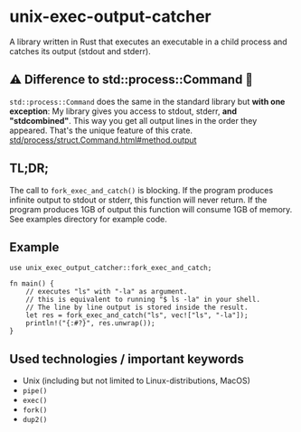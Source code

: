 # unix-exec-output-catcher
A library written in Rust that executes an executable in a child process and catches its output (stdout and stderr).

## ⚠️ Difference to std::process::Command 🚨
`std::process::Command` does the same in the standard library but **with one exception**:
My library gives you access to stdout, stderr, **and "stdcombined"**. This way you get all output
lines in the order they appeared. That's the unique feature of this crate.
[std/process/struct.Command.html#method.output](https://doc.rust-lang.org/std/process/struct.Command.html#method.output)

## TL;DR;
The call to `fork_exec_and_catch()` is blocking. If the program produces infinite output to
stdout or stderr, this function will never return. If the program produces 1GB of output
this function will consume 1GB of memory. See examples directory for example code.

## Example
```
use unix_exec_output_catcher::fork_exec_and_catch;

fn main() {
    // executes "ls" with "-la" as argument.
    // this is equivalent to running "$ ls -la" in your shell.
    // The line by line output is stored inside the result.
    let res = fork_exec_and_catch("ls", vec!["ls", "-la"]);
    println!("{:#?}", res.unwrap());
}
```


## Used technologies / important keywords
- Unix (including but not limited to Linux-distributions, MacOS)
- `pipe()`
- `exec()`
- `fork()`
- `dup2()`
